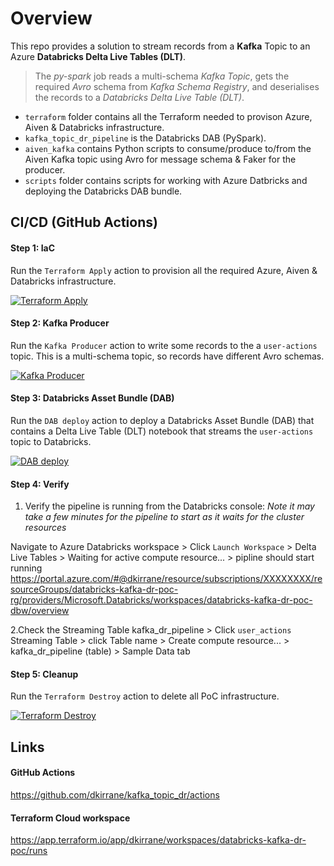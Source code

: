# Overview

This repo provides a solution to stream records from a **Kafka** Topic to an Azure **Databricks Delta Live Tables (DLT)**.

> The _py-spark_ job reads a multi-schema _Kafka Topic_, gets the required _Avro_ schema from _Kafka Schema Registry_, and deserialises the records to a _Databricks Delta Live Table (DLT)_.

- `terraform` folder contains all the Terraform needed to provison Azure, Aiven & Databricks infrastructure.
- `kafka_topic_dr_pipeline` is the Databricks DAB (PySpark).
- `aiven_kafka` contains Python scripts to consume/produce to/from the Aiven Kafka topic using Avro for message schema & Faker for the producer.
- `scripts` folder contains scripts for working with Azure Datbricks and deploying the Databricks DAB bundle. 

## CI/CD (GitHub Actions)

#### Step 1: IaC

Run the `Terraform Apply` action to provision all the required Azure, Aiven & Databricks infrastructure.

[![Terraform Apply](https://github.com/dkirrane/kafka_topic_dr/actions/workflows/terraform-apply.yml/badge.svg)](https://github.com/dkirrane/kafka_topic_dr/actions/workflows/terraform-apply.yml)

#### Step 2: Kafka Producer

Run the `Kafka Producer` action to write some records to the a `user-actions` topic.
This is a multi-schema topic, so records have different Avro schemas.

[![Kafka Producer](https://github.com/dkirrane/kafka_topic_dr/actions/workflows/kafka-producer.yml/badge.svg)](https://github.com/dkirrane/kafka_topic_dr/actions/workflows/kafka-producer.yml)

#### Step 3: Databricks Asset Bundle (DAB)

Run the `DAB deploy` action to deploy a Databricks Asset Bundle (DAB) that contains a Delta Live Table (DLT) notebook that streams the `user-actions` topic to Databricks.

[![DAB deploy](https://github.com/dkirrane/kafka_topic_dr/actions/workflows/dab-deploy.yml/badge.svg)](https://github.com/dkirrane/kafka_topic_dr/actions/workflows/dab-deploy.yml)

#### Step 4: Verify

1. Verify the pipeline is running from the Databricks console:
   _Note it may take a few minutes for the pipeline to start as it waits for the cluster resources_

Navigate to Azure Databricks workspace > Click `Launch Workspace` > Delta Live Tables > Waiting for active compute resource... > pipline should start running
https://portal.azure.com/#@dkirrane/resource/subscriptions/XXXXXXXX/resourceGroups/databricks-kafka-dr-poc-rg/providers/Microsoft.Databricks/workspaces/databricks-kafka-dr-poc-dbw/overview

2.Check the Streaming Table
kafka_dr_pipeline > Click `user_actions` Streaming Table > click Table name > Create compute resource... > kafka_dr_pipeline (table) > Sample Data tab

#### Step 5: Cleanup

Run the `Terraform Destroy` action to delete all PoC infrastructure.

[![Terraform Destroy](https://github.com/dkirrane/kafka_topic_dr/actions/workflows/terraform-destroy.yml/badge.svg)](https://github.com/dkirrane/kafka_topic_dr/actions/workflows/terraform-destroy.yml)

## Links

#### GitHub Actions

https://github.com/dkirrane/kafka_topic_dr/actions

#### Terraform Cloud workspace

https://app.terraform.io/app/dkirrane/workspaces/databricks-kafka-dr-poc/runs
